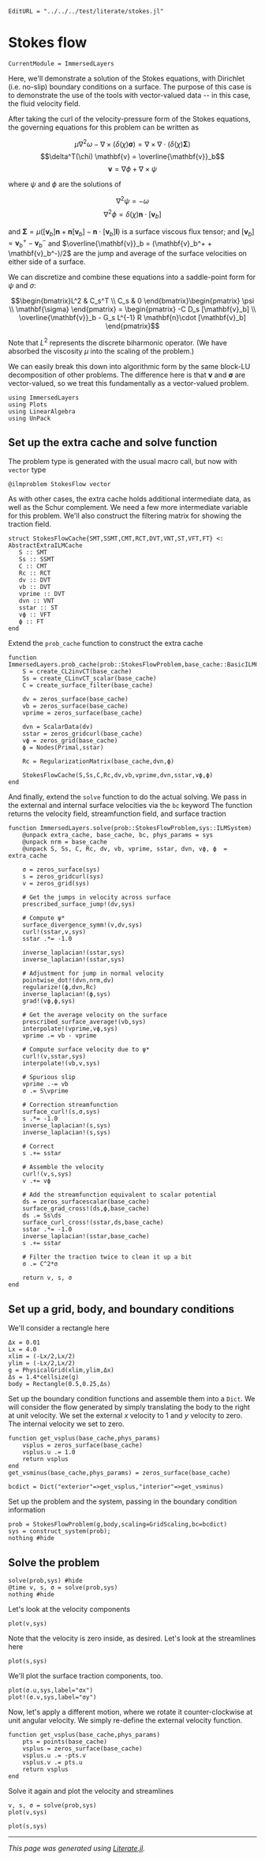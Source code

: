 ```@meta
EditURL = "../../../test/literate/stokes.jl"
```

# Stokes flow

```@meta
CurrentModule = ImmersedLayers
```

Here, we'll demonstrate a solution of the Stokes equations,
with Dirichlet (i.e. no-slip) boundary conditions on a surface.
The purpose of this case is to demonstrate the use of the tools with
vector-valued data -- in this case, the fluid velocity field.

After taking the curl of the velocity-pressure form of the Stokes equations, the governing
equations for this problem can be written as

$$\mu \nabla^2 \omega - \nabla \times (\delta(\chi) \mathbf{\sigma}) = \nabla\times \nabla \cdot (\delta(\chi)\mathbf{\Sigma})$$
$$\delta^T(\chi) \mathbf{v} = \overline{\mathbf{v}}_b$$
$$\mathbf{v} = \nabla \phi + \nabla\times \psi$$

where $\psi$ and $\phi$ are the solutions of

$$\nabla^2 \psi = -\omega$$
$$\nabla^2 \phi = \delta(\chi) \mathbf{n}\cdot [\mathbf{v}_b]$$

and $\mathbf{\Sigma} = \mu ([\mathbf{v}_b]\mathbf{n} + \mathbf{n} [\mathbf{v}_b] - \mathbf{n}\cdot[\mathbf{v}_b]\mathbf{I})$ is a surface viscous flux tensor;
and $[\mathbf{v}_b] = \mathbf{v}_b^+ - \mathbf{v}_b^-$ and $\overline{\mathbf{v}}_b = (\mathbf{v}_b^+ + \mathbf{v}_b^-)/2$ are
the jump and average of the surface velocities on either side of a surface.

We can discretize and combine these equations into a saddle-point form for $\psi$ and $\sigma$:

$$\begin{bmatrix}L^2 & C_s^T \\ C_s & 0 \end{bmatrix}\begin{pmatrix} \psi \\ \mathbf{\sigma} \end{pmatrix} = \begin{pmatrix} -C D_s [\mathbf{v}_b]  \\ \overline{\mathbf{v}}_b - G_s L^{-1} R \mathbf{n}\cdot [\mathbf{v}_b]  \end{pmatrix}$$

Note that $L^2$ represents the discrete biharmonic operator. (We have absorbed the
viscosity $\mu$ into the scaling of the problem.)

We can easily break this down into algorithmic form by the same block-LU decomposition
of other problems. The difference here is that $\mathbf{v}$ and $\mathbf{\sigma}$ are vector-valued,
so we treat this fundamentally as a vector-valued problem.

````@example stokes
using ImmersedLayers
using Plots
using LinearAlgebra
using UnPack
````

## Set up the extra cache and solve function
The problem type is generated with the usual macro call, but now with `vector` type

````@example stokes
@ilmproblem StokesFlow vector
````

As with other cases, the extra cache holds additional intermediate data, as well as
the Schur complement. We need a few more intermediate variable for this problem.
We'll also construct the filtering matrix for showing the traction field.

````@example stokes
struct StokesFlowCache{SMT,SSMT,CMT,RCT,DVT,VNT,ST,VFT,FT} <: AbstractExtraILMCache
   S :: SMT
   Ss :: SSMT
   C :: CMT
   Rc :: RCT
   dv :: DVT
   vb :: DVT
   vprime :: DVT
   dvn :: VNT
   sstar :: ST
   vϕ :: VFT
   ϕ :: FT
end
````

Extend the `prob_cache` function to construct the extra cache

````@example stokes
function ImmersedLayers.prob_cache(prob::StokesFlowProblem,base_cache::BasicILMCache)
    S = create_CL2invCT(base_cache)
    Ss = create_CLinvCT_scalar(base_cache)
    C = create_surface_filter(base_cache)

    dv = zeros_surface(base_cache)
    vb = zeros_surface(base_cache)
    vprime = zeros_surface(base_cache)

    dvn = ScalarData(dv)
    sstar = zeros_gridcurl(base_cache)
    vϕ = zeros_grid(base_cache)
    ϕ = Nodes(Primal,sstar)

    Rc = RegularizationMatrix(base_cache,dvn,ϕ)

    StokesFlowCache(S,Ss,C,Rc,dv,vb,vprime,dvn,sstar,vϕ,ϕ)
end
````

And finally, extend the `solve` function to do the actual solving.
We pass in the external and internal surface velocities via the `bc` keyword
The function returns the velocity field, streamfunction field, and surface
traction

````@example stokes
function ImmersedLayers.solve(prob::StokesFlowProblem,sys::ILMSystem)
    @unpack extra_cache, base_cache, bc, phys_params = sys
    @unpack nrm = base_cache
    @unpack S, Ss, C, Rc, dv, vb, vprime, sstar, dvn, vϕ, ϕ  = extra_cache

    σ = zeros_surface(sys)
    s = zeros_gridcurl(sys)
    v = zeros_grid(sys)

    # Get the jumps in velocity across surface
    prescribed_surface_jump!(dv,sys)

    # Compute ψ*
    surface_divergence_symm!(v,dv,sys)
    curl!(sstar,v,sys)
    sstar .*= -1.0

    inverse_laplacian!(sstar,sys)
    inverse_laplacian!(sstar,sys)

    # Adjustment for jump in normal velocity
    pointwise_dot!(dvn,nrm,dv)
    regularize!(ϕ,dvn,Rc)
    inverse_laplacian!(ϕ,sys)
    grad!(vϕ,ϕ,sys)

    # Get the average velocity on the surface
    prescribed_surface_average!(vb,sys)
    interpolate!(vprime,vϕ,sys)
    vprime .= vb - vprime

    # Compute surface velocity due to ψ*
    curl!(v,sstar,sys)
    interpolate!(vb,v,sys)

    # Spurious slip
    vprime .-= vb
    σ .= S\vprime

    # Correction streamfunction
    surface_curl!(s,σ,sys)
    s .*= -1.0
    inverse_laplacian!(s,sys)
    inverse_laplacian!(s,sys)

    # Correct
    s .+= sstar

    # Assemble the velocity
    curl!(v,s,sys)
    v .+= vϕ

    # Add the streamfunction equivalent to scalar potential
    ds = zeros_surfacescalar(base_cache)
    surface_grad_cross!(ds,ϕ,base_cache)
    ds .= Ss\ds
    surface_curl_cross!(sstar,ds,base_cache)
    sstar .*= -1.0
    inverse_laplacian!(sstar,base_cache)
    s .+= sstar

    # Filter the traction twice to clean it up a bit
    σ .= C^2*σ

    return v, s, σ
end
````

## Set up a grid, body, and boundary conditions
We'll consider a rectangle here

````@example stokes
Δx = 0.01
Lx = 4.0
xlim = (-Lx/2,Lx/2)
ylim = (-Lx/2,Lx/2)
g = PhysicalGrid(xlim,ylim,Δx)
Δs = 1.4*cellsize(g)
body = Rectangle(0.5,0.25,Δs)
````

Set up the boundary condition functions and assemble them into a `Dict`.
We will consider the flow generated by simply translating the body to the right
at unit velocity. We set the external $x$ velocity to 1 and $y$ velocity to zero. The
internal velocity we set to zero.

````@example stokes
function get_vsplus(base_cache,phys_params)
    vsplus = zeros_surface(base_cache)
    vsplus.u .= 1.0
    return vsplus
end
get_vsminus(base_cache,phys_params) = zeros_surface(base_cache)

bcdict = Dict("exterior"=>get_vsplus,"interior"=>get_vsminus)
````

Set up the problem and the system, passing in the boundary condition information

````@example stokes
prob = StokesFlowProblem(g,body,scaling=GridScaling,bc=bcdict)
sys = construct_system(prob);
nothing #hide
````

## Solve the problem

````@example stokes
solve(prob,sys) #hide
@time v, s, σ = solve(prob,sys)
nothing #hide
````

Let's look at the velocity components

````@example stokes
plot(v,sys)
````

Note that the velocity is zero inside, as desired. Let's look at the streamlines here

````@example stokes
plot(s,sys)
````

We'll plot the surface traction components, too.

````@example stokes
plot(σ.u,sys,label="σx")
plot!(σ.v,sys,label="σy")
````

Now, let's apply a different motion, where we rotate it counter-clockwise
at unit angular velocity. We simply re-define the external velocity function.

````@example stokes
function get_vsplus(base_cache,phys_params)
    pts = points(base_cache)
    vsplus = zeros_surface(base_cache)
    vsplus.u .= -pts.v
    vsplus.v .= pts.u
    return vsplus
end
````

Solve it again and plot the velocity and streamlines

````@example stokes
v, s, σ = solve(prob,sys)
plot(v,sys)
````

````@example stokes
plot(s,sys)
````

---

*This page was generated using [Literate.jl](https://github.com/fredrikekre/Literate.jl).*

